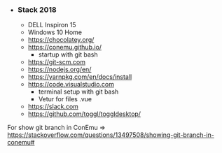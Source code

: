 - ### Stack 2018
  - DELL Inspiron 15
  - Windows 10 Home
  - https://chocolatey.org/
  - https://conemu.github.io/
    - startup with git bash
  - https://git-scm.com
  - https://nodejs.org/en/
  - https://yarnpkg.com/en/docs/install
  - https://code.visualstudio.com
    - terminal setup with git bash
    - Vetur for files .vue
  - https://slack.com
  - https://github.com/toggl/toggldesktop/

For show git branch in ConEmu => https://stackoverflow.com/questions/13497508/showing-git-branch-in-conemu#
